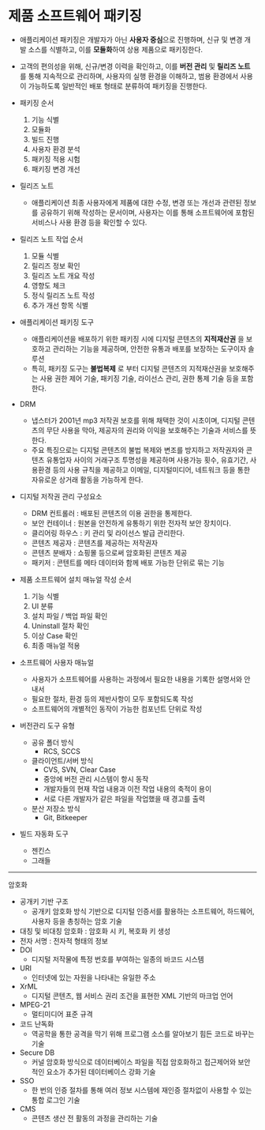 # 제품 소프트웨어 패키징

* 애플리케이션 패키징은 개발자가 아닌 **사용자 중심**으로 진행하며, 신규 및 변경 개발 소스를 식별하고, 이를 **모듈화**하여 상용 제품으로 패키징한다.
* 고객의 편의성을 위해, 신규/변경 이력을 확인하고, 이를 **버전 관리** 및 **릴리즈 노트**를 통해 지속적으로 관리하며, 사용자의 실행 환경을 이해하고, 범용 환경에서 사용이 가능하도록 일반적인 배포 형태로 분류하여 패키징을 진행한다.



* 패키징 순서
  1. 기능 식별
  2. 모듈화
  3. 빌드 진행
  4. 사용자 환경 분석
  5. 패키징 적용 시험
  6. 패키징 변경 개선
* 릴리즈 노트
  * 애플리케이션 최종 사용자에게 제품에 대한 수정, 변경 또는 개선과 관련된 정보를 공유하기 위해 작성하는 문서이며, 사용자는 이를 통해 소프트웨어에 포함된 서비스나 사용 환경 등을 확인할 수 있다.
* 릴리즈 노트 작업 순서
  1. 모듈 식별
  2. 릴리즈 정보 확인
  3. 릴리즈 노트 개요 작성
  4. 영향도 체크
  5. 정식 릴리즈 노트 작성
  6. 추가 개선 항목 식별
* 애플리케이션 패키징 도구
  * 애플리케이션을 배포하기 위한 패키징 시에 디지털 콘텐츠의 **지적재산권** 을 보호하고 관리하는 기능을 제공하며, 안전한 유통과 배포를 보장하는 도구이자 솔루션
  * 특히, 패키징 도구는 **불법복제** 로 부터 디지털 콘텐츠의 지적재산권을 보호해주는 사용 권한 제어 기술, 패키징 기술, 라이선스 관리, 권한 통제 기술 등을 포함한다.
* DRM
  * 냅스터가 2001년 mp3 저작권 보호를 위해 채택한 것이 시초이며, 디지털 콘텐츠의 무단 사용을 막아, 제공자의 권리와 이익을 보호해주는 기술과 서비스를 뜻한다. 
  * 주요 특징으로는 디지털 콘텐츠의 불법 복제와 변조를 방지하고 저작권자와 콘텐츠 유통업자 사이의 거래구조 투명성을 제공하며 사용가능 횟수, 유효기간, 사용환경 등의 사용 규칙을 제공하고 이메일, 디지털미디어, 네트워크 등을 통한 자유로운 상거래 활동을 가능하게 한다.
* 디지털 저작권 관리 구성요소
  * DRM 컨트롤러 : 배포된 콘텐츠의 이용 권한을 통제한다.
  * 보안 컨테이너 : 원본을 안전하게 유통하기 위한 전자적 보안 장치이다.
  * 클리어링 하우스 : 키 관리 및 라이선스 발급 관리한다. 
  * 콘텐츠 제공자 : 콘텐츠를 제공하는 저작권자
  * 콘텐츠 분배자 : 쇼핑몰 등으로써 암호화된 콘텐츠 제공
  * 패키저 : 콘텐트를 메타 데이터와 함께 배포 가능한 단위로 묶는 기능
* 제품 소프트웨어 설치 매뉴얼 작성 순서
  1. 기능 식별
  2. UI 분류
  3. 설치 파일 / 백업 파일 확인
  4. Uninstall 절차 확인
  5. 이상 Case 확인
  6. 최종 매뉴얼 적용
* 소프트웨어 사용자 매뉴얼
  * 사용자가 소프트웨어를 사용하는 과정에서 필요한 내용을 기록한 설명서와 안내서
  * 필요한 절차, 환경 등의 제반사항이 모두 포함되도록 작성
  * 소프트웨어의 개별적인 동작이 가능한 컴포넌트 단위로 작성
* 버전관리 도구 유형
  * 공유 폴더 방식
    * RCS, SCCS
  * 클라이언트/서버 방식
    * CVS, SVN, Clear Case
    * 중앙에 버전 관리 시스템이 항시 동작
    * 개발자들의 현재 작업 내용과 이전 작업 내용의 축적이 용이
    * 서로 다른 개발자가 같은 파일을 작업했을 때 경고를 출력
  * 분산 저장소 방식
    * Git, Bitkeeper
* 빌드 자동화 도구
  * 젠킨스
  * 그래들

---------

암호화

* 공개키 기반 구조
  * 공개키 암호화 방식 기반으로 디지털 인증서를 활용하는 소프트웨어, 하드웨어, 사용자 등을 총칭하는 암호 기술
* 대칭 및 비대칭 암호화 : 암호화 시 키, 복호화 키 생성
* 전자 서명 : 전자적 형태의 정보
* DOI
  * 디지털 저작물에 특정 번호를 부여하는 일종의 바코드 시스템
* URI
  * 인터넷에 있는 자원을 나타내는 유일한 주소
* XrML
  * 디지털 콘텐츠, 웹 서비스 권리 조건을 표현한 XML 기반의 마크업 언어
* MPEG-21
  * 멀티미디어 표준 규격
* 코드 난독화
  * 역공학을 통한 공격을 막기 위해 프로그램 소스를 알아보기 힘든 코드로 바꾸는 기술
* Secure DB
  * 커널 암호화 방식으로 데이터베이스 파일을 직접 암호화하고 접근제어와 보안적인 요소가 추가된 데이터베이스 강화 기술
* SSO
  * 한 번의 인증 절차를 통해 여러 정보 시스템에 재인증 절차없이 사용할 수 있는 통합 로그인 기술
* CMS
  * 콘텐츠 생산 전 활동의 과정을 관리하는 기술

